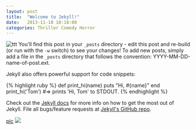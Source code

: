 ```yaml
---
layout: post
title:  "Welcome to Jekyll!"
date:   2013-11-10 10:18:00
categories: Thriller Comedy Horror
---
```

![ttt](http://ob4cs1azs.bkt.clouddn.com/2errte.jpg)
You'll find this post in your `_posts` directory - edit this post and re-build (or run with the `-w` switch) to see your changes!
To add new posts, simply add a file in the `_posts` directory that follows the convention: YYYY-MM-DD-name-of-post.ext.

Jekyll also offers powerful support for code snippets:

{% highlight ruby %}
def print_hi(name)
  puts "Hi, #{name}"
end
print_hi('Tom')
#=> prints 'Hi, Tom' to STDOUT.
{% endhighlight %}

Check out the [Jekyll docs][jekyll] for more info on how to get the most out of Jekyll. File all bugs/feature requests at [Jekyll's GitHub repo][jekyll-gh].

[jekyll-gh]: https://github.com/mojombo/jekyll
[jekyll]:    http://jekyllrb.com
[pic](7xwp5j.com1.z0.glb.clouddn.com)
![](http://ob4cs1azs.bkt.clouddn.com/sad2.jpg)
